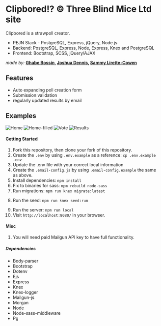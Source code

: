 # Clipbored!? © Three Blind Mice Ltd site

Clipbored is a strawpoll creator.
- PEJN Stack - PostgreSQL, Express, jQuery, Node.js
- Backend: PostgreSQL, Express, Node, Express, Knex and PostgreSQL
- Frontend: Bootstrap, SCSS, jQuery/AJAX

*made by:* **[Ghabe Bossin](https://github.com/ringringlemurpants), [Joshua Dennis](https://github.com/floydianslips), [Sammy Lirette-Cowen](https://github.com/SammyLiretteCowen)**

## Features

- Auto expanding poll creation form
- Submission validation
- regularly updated results by email

## Examples

![Home](readme_screens/home.png)
![Home-filled](readme_screens/home-filled.png)
![Vote](readme_screens/vote.png)
![Results](readme_screens/results.png)

#### Getting Started

1. Fork this repository, then clone your fork of this repository.
2. Create the `.env` by using `.env.example` as a reference: `cp .env.example .env`
3. Update the .env file with your correct local information
4. Create the `.email-config.js` by using `.email-config.example` the same as above.
5. Install dependencies: `npm install`
6. Fix to binaries for sass: `npm rebuild node-sass`
7. Run migrations: `npm run knex migrate:latest`
  <!-- - Check the migrations folder to see what gets created in the DB -->
8. Run the seed: `npm run knex seed:run`
  <!-- - Check the seeds file to see what gets seeded in the DB -->
9. Run the server: `npm run local`
10. Visit `http://localhost:8080/` in your browser.

#### Misc

 1. You will need paid Mailgun API key to have full functionality.

##### Dependencies

- Body-parser
- Bootstrap
- Dotenv
- Ejs
- Express
- Knex
- Knex-logger
- Mailgun-js
- Morgan
- Node
- Node-sass-middleware
- Pg
